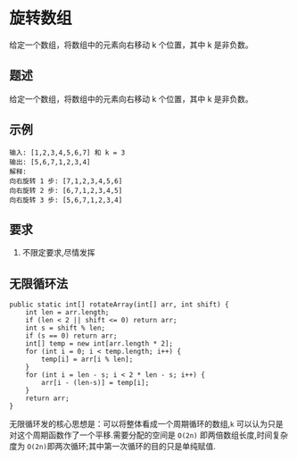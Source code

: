 旋转数组
===
给定一个数组，将数组中的元素向右移动 k 个位置，其中 k 是非负数。

<!-- eedoc {
"banner":false,
"create_time":"2020-01-13 23:35:44",
"update_time":"2020-01-13 23:35:44",
"category":"简单",
"tags":["初级","数组","周期"]
} eedoc -->

<!-- write below -->

## 题述
给定一个数组，将数组中的元素向右移动 k 个位置，其中 k 是非负数。

## 示例
```
输入: [1,2,3,4,5,6,7] 和 k = 3
输出: [5,6,7,1,2,3,4]
解释:
向右旋转 1 步: [7,1,2,3,4,5,6]
向右旋转 2 步: [6,7,1,2,3,4,5]
向右旋转 3 步: [5,6,7,1,2,3,4]
```

## 要求
1. 不限定要求,尽情发挥

## 无限循环法
```
public static int[] rotateArray(int[] arr, int shift) {
	int len = arr.length;
	if (len < 2 || shift <= 0) return arr;
	int s = shift % len;
	if (s == 0) return arr;
	int[] temp = new int[arr.length * 2];
	for (int i = 0; i < temp.length; i++) {
		temp[i] = arr[i % len];
	}
	for (int i = len - s; i < 2 * len - s; i++) {
		arr[i - (len-s)] = temp[i];
	}
	return arr;
}
```
无限循环发的核心思想是：可以将整体看成一个周期循环的数组,`k` 可以认为只是对这个周期函数作了一个平移.需要分配的空间是 `O(2n)` 即两倍数组长度,时间复杂度为 `O(2n)`即两次循环;其中第一次循环的目的只是单纯赋值.